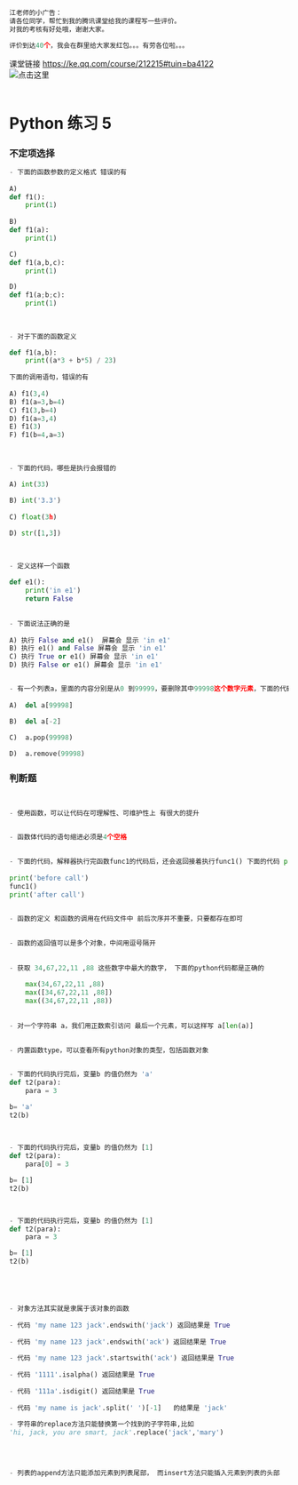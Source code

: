 ```python
江老师的小广告：
请各位同学，帮忙到我的腾讯课堂给我的课程写一些评价。  
对我的考核有好处哦，谢谢大家。

评价到达40个，我会在群里给大家发红包。。。有劳各位啦。。。
```

课堂链接 https://ke.qq.com/course/212215#tuin=ba4122
<br>
![点击这里](https://github.com/jcyrss/songqin-testdev/raw/master/pictures/rate.png "我的课堂")
<br><br>


# Python 练习 5 




### 不定项选择

```python
- 下面的函数参数的定义格式 错误的有
    
A)    
def f1():
    print(1)
    
B) 
def f1(a):
    print(1)

C)     
def f1(a,b,c):
    print(1)

D) 
def f1(a;b;c):
    print(1)
    
    
    
- 对于下面的函数定义

def f1(a,b): 
    print((a*3 + b*5) / 23)
    
下面的调用语句，错误的有 
    
A) f1(3,4)
B) f1(a=3,b=4)
C) f1(3,b=4)
D) f1(a=3,4)    
E) f1(3)
F) f1(b=4,a=3)
    
    
    
- 下面的代码，哪些是执行会报错的 

A) int(33)    
    
B) int('3.3')
    
C) float(3h)

D) str([1,3])
    
    

- 定义这样一个函数
    
def e1():
    print('in e1')
    return False
     
     
- 下面说法正确的是 
    
A) 执行 False and e1()  屏幕会 显示 'in e1'
B) 执行 e1() and False 屏幕会 显示 'in e1'
C) 执行 True or e1() 屏幕会 显示 'in e1'
D) 执行 False or e1() 屏幕会 显示 'in e1'


- 有一个列表a，里面的内容分别是从0 到99999，要删除其中99998这个数字元素，下面的代码耗时最长的是
   
A)  del a[99998]

B)  del a[-2]
    
C)  a.pop(99998)

D)  a.remove(99998)


```



### 判断题
```python


- 使用函数，可以让代码在可理解性、可维护性上 有很大的提升

    
- 函数体代码的语句缩进必须是4个空格 

    
- 下面的代码，解释器执行完函数func1的代码后，还会返回接着执行func1() 下面的代码 print 'after call' 
    
print('before call')
func1()
print('after call')

    
- 函数的定义 和函数的调用在代码文件中 前后次序并不重要，只要都存在即可

    
- 函数的返回值可以是多个对象，中间用逗号隔开
    
    
- 获取 34,67,22,11 ,88 这些数字中最大的数字， 下面的python代码都是正确的
    
    max(34,67,22,11 ,88)
    max([34,67,22,11 ,88])
    max((34,67,22,11 ,88))
    
    
- 对一个字符串 a，我们用正数索引访问 最后一个元素，可以这样写 a[len(a)] 

    
- 内置函数type，可以查看所有python对象的类型，包括函数对象

    
- 下面的代码执行完后，变量b 的值仍然为 'a' 
def t2(para):
    para = 3

b= 'a'
t2(b)

    
    
- 下面的代码执行完后，变量b 的值仍然为 [1] 
def t2(para):
    para[0] = 3

b= [1]
t2(b)


    
- 下面的代码执行完后，变量b 的值仍然为 [1]
def t2(para):
    para = 3

b= [1]
t2(b)





- 对象方法其实就是隶属于该对象的函数
    
- 代码 'my name 123 jack'.endswith('jack') 返回结果是 True
    
- 代码 'my name 123 jack'.endswith('ack') 返回结果是 True
        
- 代码 'my name 123 jack'.startswith('ack') 返回结果是 True
    
- 代码 '1111'.isalpha() 返回结果是 True
    
- 代码 '111a'.isdigit() 返回结果是 True
    
- 代码 'my name is jack'.split(' ')[-1]   的结果是 'jack' 
    
- 字符串的replace方法只能替换第一个找到的子字符串,比如
'hi, jack, you are smart, jack'.replace('jack','mary') 

    

    
- 列表的append方法只能添加元素到列表尾部， 而insert方法只能插入元素到列表的头部 
    


```









<br><br><br><br><br><br><br><br><br><br><br><br><br><br><br><br><br><br><br><br><br><br><br><br><br><br><br><br>
<br><br><br><br><br><br><br><br><br><br><br><br><br><br><br><br><br><br><br><br><br><br><br><br><br><br><br><br>
<br><br><br><br><br><br><br><br><br><br><br><br><br><br><br><br><br><br><br><br><br><br><br><br><br><br><br><br>
<br><br><br><br><br><br><br><br><br><br><br><br><br><br><br><br><br><br><br><br><br><br><br><br><br><br><br><br>
<br><br><br><br><br><br><br><br><br><br><br><br><br><br><br><br><br><br><br><br><br><br><br><br><br><br><br><br>
<br><br><br><br><br><br><br><br><br><br><br><br><br><br><br><br><br><br><br><br><br><br><br><br><br><br><br><br>












### 不定项选择

```python
- 下面的函数参数的定义格式 错误的有  （d）
    
A)    
def f1():
    print(1)
    
B) 
def f1(a):
    print(1)

C)     
def f1(a,b,c):
    print(1)

D) 
def f1(a;b;c):
    print(1)
    
    
    
- 对于下面的函数定义

def f1(a,b): 
    print((a*3 + b*5) / 23)
    
下面的调用语句，错误的有  （d,e）
    
A) f1(3,4)
B) f1(a=3,b=4)
C) f1(3,b=4)
D) f1(a=3,4)    
E) f1(3)
F) f1(b=4,a=3)
    
    
    
- 下面的代码，哪些是执行会报错的 （bc）

A) int(33)    
    
B) int('3.3')
    
C) float(3h)

D) str([1,3])
    
    

- 定义这样一个函数
    
def e1():
    print('in e1')
    return False
     
     
- 下面说法正确的是  (b,d)   
    
A) 执行 False and e1()  屏幕会 显示 'in e1'
B) 执行 e1() and False 屏幕会 显示 'in e1'
C) 执行 True or e1() 屏幕会 显示 'in e1'
D) 执行 False or e1() 屏幕会 显示 'in e1'


- 有一个列表a，里面的内容分别是从0 到99999，要删除其中99998这个数字元素，下面的代码耗时最长的是 (d)
   
A)  del a[99998]

B)  del a[-2]
    
C)  a.pop(99998)

D)  a.remove(99998)


```



### 判断题
```python


- 使用函数，可以让代码在可理解性、可维护性上 有很大的提升 (对)

    
- 函数体代码的语句缩进必须是4个空格 (错)

    
- 下面的代码，解释器执行完函数func1的代码后，还会返回接着执行func1() 下面的代码 print 'after call'   (对)
    
print('before call')
func1()
print('after call')

    
- 函数的定义 和函数的调用在代码文件中 前后次序并不重要，只要都存在即可 (错)

    
- 函数的返回值可以是多个对象，中间用逗号隔开 (对)
    
    
- 获取 34,67,22,11 ,88 这些数字中最大的数字， 下面的python代码都是正确的(对)
    
    max(34,67,22,11 ,88)
    max([34,67,22,11 ,88])
    max((34,67,22,11 ,88))
    
    
- 对一个字符串 a，我们用正数索引访问 最后一个元素，可以这样写 a[len(a)] （错，应该是 a[len(a)-1]）

    
- 内置函数type，可以查看所有python对象的类型，包括函数对象 (对)

    
- 下面的代码执行完后，变量b 的值仍然为 'a'  (对)
def t2(para):
    para = 3

b= 'a'
t2(b)

    
    
- 下面的代码执行完后，变量b 的值仍然为 [1] (错)
def t2(para):
    para[0] = 3

b= [1]
t2(b)


    
- 下面的代码执行完后，变量b 的值仍然为 [1] (对)
def t2(para):
    para = 3

b= [1]
t2(b)





- 对象方法其实就是隶属于该对象的函数 (对)
    
- 代码 'my name 123 jack'.endswith('jack') 返回结果是 True (对)
    
- 代码 'my name 123 jack'.endswith('ack') 返回结果是 True (对)
        
- 代码 'my name 123 jack'.startswith('ack') 返回结果是 True (错)
    
- 代码 '1111'.isalpha() 返回结果是 True (错)
    
- 代码 '111a'.isdigit() 返回结果是 True (错)
    
- 代码 'my name is jack'.split(' ')[-1]   的结果是 'jack' (对) 
    
- 字符串的replace方法只能替换第一个找到的子字符串,比如
'hi, jack, you are smart, jack'.replace('jack','mary') 
 (错)
    

    
- 列表的append方法只能添加元素到列表尾部， 而insert方法只能插入元素到列表的头部 (错)
    


```
